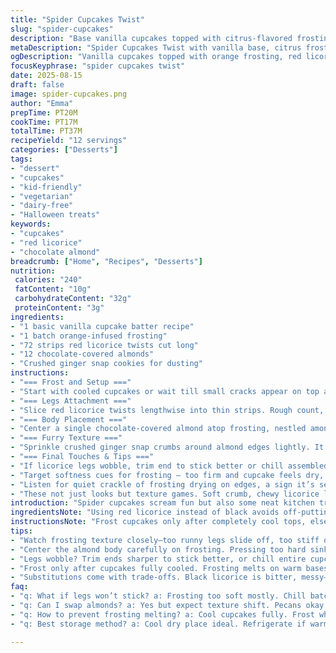 ```yaml
---
title: "Spider Cupcakes Twist"
slug: "spider-cupcakes"
description: "Base vanilla cupcakes topped with citrus-flavored frosting. Twisted red licorice replaces black for spider legs, almond-coated chocolate sits as the body. Crushed ginger snaps dusted over shiny candy body for a fuzzy look. Kid-friendly, vegetarian, dairy-free tweaks. Play with colors and textures. Expect sticky fingers and curious eyes watching you assemble edible critters."
metaDescription: "Spider Cupcakes Twist with vanilla base, citrus frosting, red licorice legs, chocolate almond body, and ginger snap crumbs for texture and kid-friendly fun."
ogDescription: "Vanilla cupcakes topped with orange frosting, red licorice legs, almond-chocolate bodies, and ginger snap dusting. Sticky fingers guaranteed."
focusKeyphrase: "spider cupcakes twist"
date: 2025-08-15
draft: false
image: spider-cupcakes.png
author: "Emma"
prepTime: PT20M
cookTime: PT17M
totalTime: PT37M
recipeYield: "12 servings"
categories: ["Desserts"]
tags:
- "dessert"
- "cupcakes"
- "kid-friendly"
- "vegetarian"
- "dairy-free"
- "Halloween treats"
keywords:
- "cupcakes"
- "red licorice"
- "chocolate almond"
breadcrumb: ["Home", "Recipes", "Desserts"]
nutrition: 
 calories: "240"
 fatContent: "10g"
 carbohydrateContent: "32g"
 proteinContent: "3g"
ingredients:
- "1 basic vanilla cupcake batter recipe"
- "1 batch orange-infused frosting"
- "72 strips red licorice twists cut long"
- "12 chocolate-covered almonds"
- "Crushed ginger snap cookies for dusting"
instructions:
- "=== Frost and Setup ==="
- "Start with cooled cupcakes or wait till small cracks appear on top after baking. Frost thick with vibrant orange frosting. Use offset spatula to pack it well; this holds decorations better. Avoid too loose applications — spider legs slip off."
- "=== Legs Attachment ==="
- "Slice red licorice twists lengthwise into thin strips. Rough count, 5-6 legs per cupcake. Insert at angles around cupcake top edges, fanning out. Press firmly but gently. You want them stable without tearing frosting off."
- "=== Body Placement ==="
- "Center a single chocolate-covered almond atop frosting, nestled among licorice legs but not sinking. You’ll feel resistance as it lands; if it slips under, frosting may be too soft or you need to chill cupcakes a moment."
- "=== Furry Texture ==="
- "Sprinkle crushed ginger snap crumbs around almond edges lightly. It gives visual 'hairy' look and subtle spice bite beneath sweets. Work quickly — crumbs can clump if frosting moisture rises."
- "=== Final Touches & Tips ==="
- "If licorice legs wobble, trim end to stick better or chill assembled cupcakes to firm frosting glue. No ginger snaps? Toasted coconut flakes work but flavor shifts. Almonds swapped for chocolate chips okay but lacks that crunch contrast."
- "Target softness cues for frosting — too firm and cupcake feels dry, too soft and legs fall. Remember to let cupcakes cool fully before decorating or frosting will melt. Once decorated, store in cool place away from humid air or licorice gets sticky and limp."
- "Listen for quiet crackle of frosting drying on edges, a sign it’s setting. Smell sharp citrus notes from frosting — your clue it’s ready for final dusting before serving."
- "These not just looks but texture games. Soft crumb, chewy licorice legs, crunchy almond body, and crisp ginger crumbs combine for cheek-pleasing bites."
introduction: "Spider cupcakes scream fun but also some neat kitchen tricks. Tried black licorice first, bitter and messy; swapped to red for kinder flavor and cleaner color pop. Vanilla base neutral — love citrus-y frosting punch instead of plain sweet, cuts richness nicely. Throw crumbs on toppings; texture elevates dull presentation way up. Legs tricky—too soft frosting means disaster. Learned chilling cupcakes mid-process holds components tight. Kids watch eager, fingers grab spinning legs, lessons in patience. Sticky fingers, sharp almond crunch, and sweet zingy frosting combine so well. Worth fussing over for small, edible horror show moments."
ingredientsNote: "Using red licorice instead of black avoids off-putting bitterness. Easily found, playful color. Orange zest added to frosting adds zing that lifts vanilla blandness. Crushed ginger snaps substitute classic Oreos for a warmer spice note and lighter crunch; no dairy issues there. Almond-chocolate combos rare enough for interesting body but swap almonds for pecans if allergic, watch chocolate emerge differently. Frosting texture key—too runny and legs won't stick; too stiff and cupcakes dry. Best to pipe frosting then smooth gently. Licorice legs need length and slight flexibility to curve—too short and awkward. Keep these tips or your spiders look sad, limp, or fall apart."
instructionsNote: "Frost cupcakes only after completely cool tops, else melting frosting ruins your canvas. Hold off on frosting until final crumb cool. Use offset spatula or spoon back flat thicker portions for leg adhesion. Licorice legs cut long and slender work best; trim ends to thin if too thick for easy insertion. Press legs midway between cupcake edges and body placement point. Center body carefully atop frosting, pressing to resistance but not sinking or cracking cake underneath. Crushed ginger snap crumbs sprinkle final, instantly transforming flat frosting to velvety visual effect. Chill arranged cupcakes 15-20 minutes between steps if frosting oozes or legs shift. Don't overload crumbs or they mask edges of chocolate almond. Watch for frosting drying sounds—a soft crackle will tell you when decals have set well. Serve fresh within hours for best texture contrast."
tips:
- "Watch frosting texture closely—too runny legs slide off, too stiff dries cupcakes out. Pipe frosting then smooth gently for grip; offset spatula best tool here. Cut licorice strips thin but long. Trim ends if too thick or legs won’t insert clean. Legs placement matters: midway between edge and center. Angled insertion helps stability. Chill if frosting soft, I learned from failed attempts."
- "Center the almond body carefully on frosting. Pressing too hard sinks it, softens cake below. Feel resistance. If almond slips under, chill cupcakes a bit. Use chocolate-covered almonds only; swaps like pecans or chips lose crunch or look weird. Crushed ginger snaps dust light layer, adds subtle spice flavor and slightly fuzzy texture. Work fast before crumbs clump from frosting moisture."
- "Legs wobble? Trim ends sharper to stick better, or chill entire cupcake 15-20 minutes between steps to firm glue. Avoid overloading crumbs—too much masks chocolate body or frosting edges. Listen for crackle sound at frosting edges as drying signal, subtle but clear. Smell citrus zest in frosting, that sharp note tells you when final dusting goes on. Timing is sensory, not just clock."
- "Frost only after cupcakes fully cooled. Frosting melts on warm bases, messes surface. Cracks appear when baked and cooled—good sign to start frosting thickly for better hold. Offset spatula packs frosting well; loose coat means legs slip off often. Licorice legs should be flexible enough to curve but not flop. Length matters; too short, awkward and weak hold. Keep hands sticky but gentle, patience with assembly."
- "Substitutions come with trade-offs. Black licorice is bitter, messy—red cleaner, sweeter, better color. Almonds can switch to pecans if allergy, but chocolate almond combo rare and texturally distinct. Crushed ginger snaps instead of classic Oreos adds warmth and crunch without dairy. Frosting needs zing of orange zest to lift vanilla base from bland to lively. Adjust crumbs or nuts based on allergy or preference but mind textural balance."
faq:
- "q: What if legs won’t stick? a: Frosting too soft mostly. Chill batch mid-assembly. Cut licorice thinner. Press legs at angle, midway edge-center. Sometimes trimming ends sharper helps insertion and hold."
- "q: Can I swap almonds? a: Yes but expect texture shift. Pecans okay but chocolate looks different, crunch less neat. Chocolate chips lose crunch, melt risk. Choose nuts with firmness, dry coatings best for body shape."
- "q: How to prevent frosting melting? a: Cool cupcakes fully. Frost when crumb surface crack begins, no warmth. Thick layer frosting packs better grip. Avoid piping thin coat first or legs slide off. Chill cupcakes between decoration steps if frosting looks soft."
- "q: Best storage method? a: Cool dry place ideal. Refrigerate if warm, but frosting may stiffen or sweat. Cover loosely not sealed tight to avoid soggy texture. Consume within hours for best crunch on legs & crumbs. Sticky licorice legs soften after too long."

---
```

